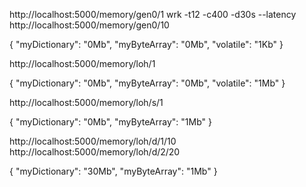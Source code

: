 http://localhost:5000/memory/gen0/1
wrk -t12 -c400 -d30s --latency http://localhost:5000/memory/gen0/10 

{
"myDictionary": "0Mb",
"myByteArray": "0Mb",
"volatile": "1Kb"
}

http://localhost:5000/memory/loh/1

{
"myDictionary": "0Mb",
"myByteArray": "0Mb",
"volatile": "1Mb"
}

http://localhost:5000/memory/loh/s/1

{
"myDictionary": "0Mb",
"myByteArray": "1Mb"
}

http://localhost:5000/memory/loh/d/1/10
http://localhost:5000/memory/loh/d/2/20

{
"myDictionary": "30Mb",
"myByteArray": "1Mb"
}